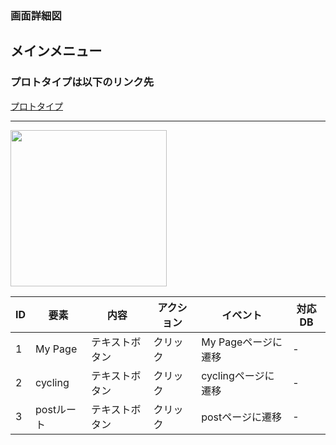 ### 画面詳細図
## メインメニュー
### プロトタイプは以下のリンク先
[プロトタイプ](https://www.figma.com/file/YLXi0XXJfyq6239uKAU8LF/cyclinger?node-id=103%3A548)
*****
<img src="./image/.png" width="250">

|ID|要素|内容|アクション|イベント|対応DB|
|--|----|----|---------|--------|------|
|1|My Page|テキストボタン|クリック|My Pageページに遷移|-|
|2|cycling|テキストボタン|クリック|cyclingページに遷移|-|
|3|postルート|テキストボタン|クリック|postページに遷移|-|
